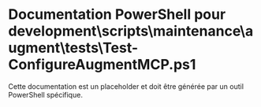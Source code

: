 # Documentation PowerShell pour development\scripts\maintenance\augment\tests\Test-ConfigureAugmentMCP.ps1

Cette documentation est un placeholder et doit être générée par un outil PowerShell spécifique.

